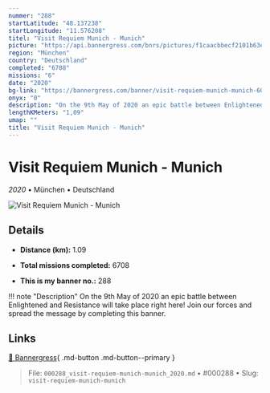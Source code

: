 ```yaml
---
nummer: "288"
startLatitude: "48.137238"
startLongitude: "11.576208"
titel: "Visit Requiem Munich - Munich"
picture: "https://api.bannergress.com/bnrs/pictures/f1caacbbecf2101b63efa6ff94010fc4"
region: "München"
country: "Deutschland"
completed: "6708"
missions: "6"
date: "2020"
bg-link: "https://bannergress.com/banner/visit-requiem-munich-munich-6065"
onyx: "0"
description: "On the 9th May of 2020 an epic battle between Enlightened and Resistance will take place right here! Join our forces and spread the message by completing this banner."
lengthKMeters: "1,09"
umap: ""
title: "Visit Requiem Munich - Munich"
---
```

# Visit Requiem Munich - Munich

*2020* • München • Deutschland

![Visit Requiem Munich - Munich](https://api.bannergress.com/bnrs/pictures/f1caacbbecf2101b63efa6ff94010fc4)

## Details
- **Distance (km):** 1.09

- **Total missions completed:** 6708
- **This is my banner no.:** 288


!!! note "Description"
    On the 9th May of 2020 an epic battle between Enlightened and Resistance will take place right here! Join our forces and spread the message by completing this banner.



## Links
[🔗 Bannergress](https://bannergress.com/banner/visit-requiem-munich-munich-6065){ .md-button .md-button--primary }



> File: `000288_visit-requiem-munich-munich_2020.md` • #000288 • Slug: `visit-requiem-munich-munich`
